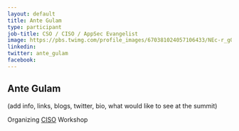 ```yaml
---
layout: default
title: Ante Gulam
type: participant
job-title: CSO / CISO / AppSec Evangelist
image: https://pbs.twimg.com/profile_images/670381024057106433/NEc-r_gO_400x400.jpg
linkedin:
twitter: ante_gulam
facebook:
---
```


## Ante Gulam

(add info, links, blogs, twitter, bio, what would like to see at the summit)

Organizing [CISO](../Workshops/CISO.html) Workshop
